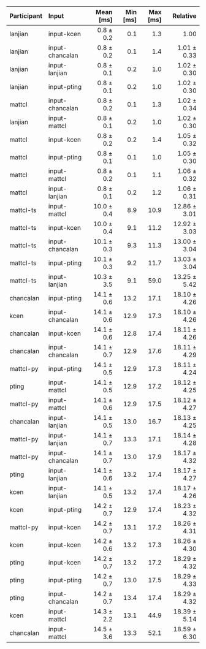 | Participant | Input | Mean [ms] | Min [ms] | Max [ms] | Relative |
|:---|:---|---:|---:|---:|---:|
| lanjian | input-kcen | 0.8 ± 0.2 | 0.1 | 1.3 | 1.00 |
| lanjian | input-chancalan | 0.8 ± 0.2 | 0.1 | 1.4 | 1.01 ± 0.33 |
| lanjian | input-lanjian | 0.8 ± 0.1 | 0.2 | 1.0 | 1.02 ± 0.30 |
| lanjian | input-pting | 0.8 ± 0.1 | 0.2 | 1.0 | 1.02 ± 0.30 |
| mattcl | input-chancalan | 0.8 ± 0.2 | 0.1 | 1.3 | 1.02 ± 0.34 |
| lanjian | input-mattcl | 0.8 ± 0.1 | 0.2 | 1.0 | 1.02 ± 0.30 |
| mattcl | input-kcen | 0.8 ± 0.2 | 0.2 | 1.4 | 1.05 ± 0.32 |
| mattcl | input-pting | 0.8 ± 0.1 | 0.1 | 1.0 | 1.05 ± 0.30 |
| mattcl | input-mattcl | 0.8 ± 0.2 | 0.1 | 1.1 | 1.06 ± 0.32 |
| mattcl | input-lanjian | 0.8 ± 0.1 | 0.2 | 1.2 | 1.06 ± 0.31 |
| mattcl-ts | input-mattcl | 10.0 ± 0.4 | 8.9 | 10.9 | 12.86 ± 3.01 |
| mattcl-ts | input-kcen | 10.0 ± 0.4 | 9.1 | 11.2 | 12.92 ± 3.03 |
| mattcl-ts | input-chancalan | 10.1 ± 0.3 | 9.3 | 11.3 | 13.00 ± 3.04 |
| mattcl-ts | input-pting | 10.1 ± 0.3 | 9.2 | 11.7 | 13.03 ± 3.04 |
| mattcl-ts | input-lanjian | 10.3 ± 3.5 | 9.1 | 59.0 | 13.25 ± 5.42 |
| chancalan | input-pting | 14.1 ± 0.6 | 13.2 | 17.1 | 18.10 ± 4.26 |
| kcen | input-chancalan | 14.1 ± 0.6 | 12.9 | 17.3 | 18.10 ± 4.26 |
| chancalan | input-kcen | 14.1 ± 0.6 | 12.8 | 17.4 | 18.11 ± 4.26 |
| chancalan | input-chancalan | 14.1 ± 0.7 | 12.9 | 17.6 | 18.11 ± 4.29 |
| mattcl-py | input-pting | 14.1 ± 0.5 | 12.9 | 17.3 | 18.11 ± 4.24 |
| pting | input-mattcl | 14.1 ± 0.5 | 12.9 | 17.2 | 18.12 ± 4.25 |
| mattcl-py | input-mattcl | 14.1 ± 0.6 | 12.9 | 17.5 | 18.12 ± 4.27 |
| chancalan | input-lanjian | 14.1 ± 0.5 | 13.0 | 16.7 | 18.13 ± 4.25 |
| mattcl-py | input-lanjian | 14.1 ± 0.7 | 13.3 | 17.1 | 18.14 ± 4.28 |
| mattcl-py | input-chancalan | 14.1 ± 0.7 | 13.0 | 17.9 | 18.17 ± 4.32 |
| pting | input-lanjian | 14.1 ± 0.6 | 13.2 | 17.4 | 18.17 ± 4.27 |
| kcen | input-lanjian | 14.1 ± 0.5 | 13.2 | 17.4 | 18.17 ± 4.26 |
| kcen | input-pting | 14.2 ± 0.7 | 12.9 | 17.4 | 18.23 ± 4.32 |
| mattcl-py | input-kcen | 14.2 ± 0.7 | 13.1 | 17.2 | 18.26 ± 4.31 |
| kcen | input-kcen | 14.2 ± 0.6 | 13.2 | 17.3 | 18.26 ± 4.30 |
| pting | input-kcen | 14.2 ± 0.7 | 13.2 | 17.2 | 18.29 ± 4.32 |
| pting | input-pting | 14.2 ± 0.7 | 13.0 | 17.5 | 18.29 ± 4.33 |
| pting | input-chancalan | 14.2 ± 0.7 | 13.4 | 17.4 | 18.29 ± 4.32 |
| kcen | input-mattcl | 14.3 ± 2.2 | 13.1 | 44.9 | 18.39 ± 5.14 |
| chancalan | input-mattcl | 14.5 ± 3.6 | 13.3 | 52.1 | 18.59 ± 6.30 |
